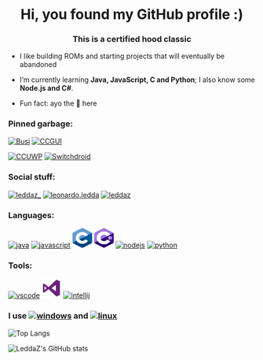 <h1 align="center">Hi, you found my GitHub profile :)</h1>
<h3 align="center">This is a certified hood classic</h3>

- I like building ROMs and starting projects that will eventually be abandoned

- I’m currently learning **Java, JavaScript, C and Python**; I also know some **Node.js and C#**.

- Fun fact: ayo the 🍕 here

<h3 align="left">Pinned garbage:</h3>

[![Busi](https://github-readme-stats.vercel.app/api/pin/?username=LeddaZ&repo=NastroAdesivoBot&theme=outrun)](https://github.com/LeddaZ/NastroAdesivoBot)
[![CCGUI](https://github-readme-stats.vercel.app/api/pin/?username=LeddaZ&repo=ChampionComparatorGUI&theme=outrun)](https://github.com/LeddaZ/ChampionComparatorGUI)

[![CCUWP](https://github-readme-stats.vercel.app/api/pin/?username=LeddaZ&repo=ChampionComparatorUWP&theme=outrun)](https://github.com/LeddaZ/ChampionComparatorUWP)
[![Switchdroid](https://github-readme-stats.vercel.app/api/pin/?username=LeddaZ&repo=lineage-switch&theme=outrun)](https://github.com/LeddaZ/lineage-switch)

<h3 align="left">Social stuff:</h3>
<p align="left">
    <a href="https://twitter.com/leddaz_" target="blank"><img align="center" src="https://www.vectorlogo.zone/logos/twitter/twitter-tile.svg" alt="leddaz_" height="40" width="40" /></a>
    <a href="https://instagram.com/leonardo.ledda" target="blank"><img align="center" src="https://www.vectorlogo.zone/logos/instagram/instagram-tile.svg" alt="leonardo.ledda" height="40" width="40" /></a>
    <a href="https://www.youtube.com/channel/UCt8eUIqLOZa9ByXAjlUHa1w" target="blank"><img align="center" src="https://www.vectorlogo.zone/logos/youtube/youtube-tile.svg" alt="leddaz" height="40" width="40" /></a>
</p>

<h3 align="left">Languages:</h3>
<p align="left">
    <a href="https://www.java.com" target="_blank"> <img src="https://www.vectorlogo.zone/logos/java/java-icon.svg" alt="java" width="40" height="40"/></a>
    <a href="https://www.javascript.com/" target="_blank"> <img src="https://www.vectorlogo.zone/logos/javascript/javascript-vertical.svg" alt="javascript" width="40" height="40"/></a>
    <a href="http://www.open-std.org/jtc1/sc22/wg14/" target="_blank"> <img src="./assets/C_Logo.png" alt="c" width="40" height="40"/></a>
    <a href="https://docs.microsoft.com/en-us/dotnet/csharp/" target="_blank"> <img src="./assets/csharp.svg" alt="csharp" width="40" height="40"/></a>
    <a href="https://nodejs.org" target="_blank"> <img src="https://www.vectorlogo.zone/logos/nodejs/nodejs-icon.svg" alt="nodejs" width="40" height="40"/></a>
    <a href="https://www.python.org" target="_blank"> <img src="https://www.vectorlogo.zone/logos/python/python-icon.svg" alt="python" width="40" height="40"/></a>
</p>

<h3 align="left">Tools:</h3>
<p align="left">
    <a href="https://code.visualstudio.com/" target="_blank"> <img src="https://upload.vectorlogo.zone/logos/visualstudio_code/images/0aea25bb-27bb-427f-8d65-f999bf0cba67.svg" alt="vscode" width="40" height="40"/></a>
    <a href="https://visualstudio.microsoft.com/" target="_blank"> <img src="https://github.com/gilbarbara/logos/raw/master/logos/visual-studio.svg" alt="visualstudio" width="40" height="40"/></a>
    <a href="https://www.jetbrains.com/idea/" target="_blank"> <img src="https://github.com/detain/svg-logos/raw/master/svg/intellij-idea-1.svg" alt="intellij" width="40" height="40"/></a>
</p>
<h3 vertical-align="center">I use <a href="https://www.microsoft.com/en-us/windows/" target="_blank"> <img src="https://github.com/leungwensen/svg-icon/raw/master/dist/svg/logos/microsoft-windows.svg" alt="windows" width="20" height="20"/></a> and <a href="https://www.linux.org/" target="_blank"> <img src="https://www.vectorlogo.zone/logos/linux/linux-icon.svg" alt="linux" width="20" height="20"/></a></h3>

![Top Langs](https://github-readme-stats.vercel.app/api/top-langs/?username=LeddaZ&layout=compact&theme=outrun)

![LeddaZ's GitHub stats](https://github-readme-stats.vercel.app/api?username=LeddaZ&show_icons=true&theme=outrun)
